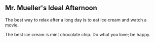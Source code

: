 ## Mr. Mueller's Ideal Afternoon

The best way to relax after a long day is to eat ice cream and watch a movie.

The best ice cream is mint chocolate chip.
Do what you love; be happy.